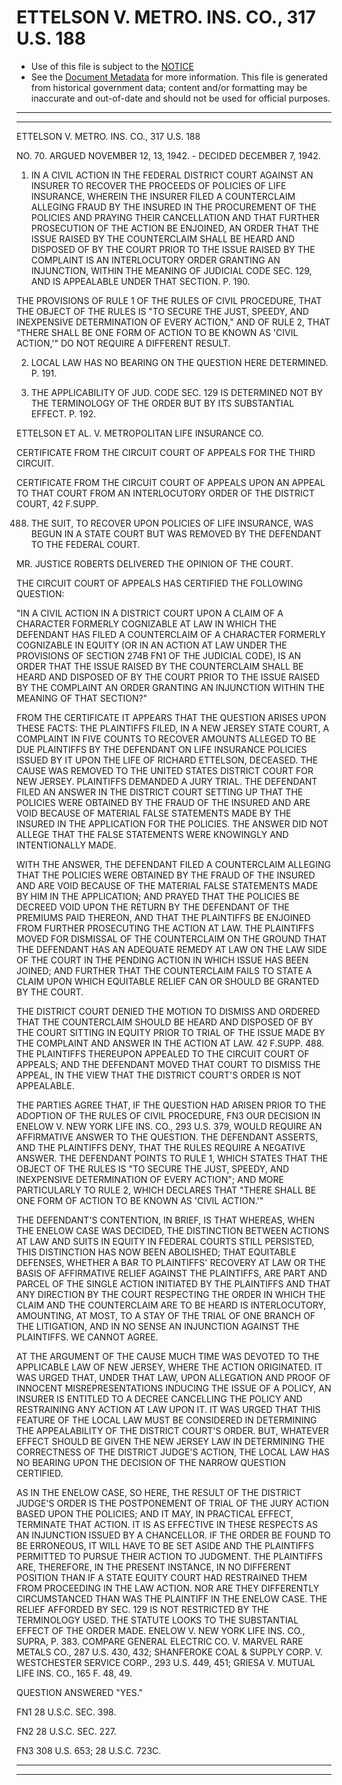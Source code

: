 ---
---

# ETTELSON V. METRO. INS. CO., 317 U.S. 188

* Use of this file is subject to the [NOTICE](https://github.com/publicdocs/notice/blob/master/NOTICE)
* See the [Document Metadata](../../../) for more information.
  This file is generated from historical government data; content and/or formatting may be inaccurate and out-of-date and should not be used for official purposes.

----------
----------

ETTELSON V. METRO. INS. CO., 317 U.S. 188

NO. 70.  ARGUED NOVEMBER 12, 13, 1942.  - DECIDED DECEMBER 7, 1942.

1.  IN A CIVIL ACTION IN THE FEDERAL DISTRICT COURT AGAINST AN INSURER TO RECOVER THE PROCEEDS OF POLICIES OF LIFE INSURANCE, WHEREIN THE INSURER FILED A COUNTERCLAIM ALLEGING FRAUD BY THE INSURED IN THE PROCUREMENT OF THE POLICIES AND PRAYING THEIR CANCELLATION AND THAT FURTHER PROSECUTION OF THE ACTION BE ENJOINED, AN ORDER THAT THE ISSUE RAISED BY THE COUNTERCLAIM SHALL BE HEARD AND DISPOSED OF BY THE COURT PRIOR TO THE ISSUE RAISED BY THE COMPLAINT IS AN INTERLOCUTORY ORDER GRANTING AN INJUNCTION, WITHIN THE MEANING OF JUDICIAL CODE SEC. 129, AND IS APPEALABLE UNDER THAT SECTION.  P. 190.

THE PROVISIONS OF RULE 1 OF THE RULES OF CIVIL PROCEDURE, THAT THE OBJECT OF THE RULES IS "TO SECURE THE JUST, SPEEDY, AND INEXPENSIVE DETERMINATION OF EVERY ACTION," AND OF RULE 2, THAT "THERE SHALL BE ONE FORM OF ACTION TO BE KNOWN AS 'CIVIL ACTION,'" DO NOT REQUIRE A DIFFERENT RESULT.

2.  LOCAL LAW HAS NO BEARING ON THE QUESTION HERE DETERMINED.  P. 191.

3.  THE APPLICABILITY OF JUD.  CODE SEC. 129 IS DETERMINED NOT BY THE TERMINOLOGY OF THE ORDER BUT BY ITS SUBSTANTIAL EFFECT.  P. 192.

ETTELSON ET AL. V. METROPOLITAN LIFE INSURANCE CO.

CERTIFICATE FROM THE CIRCUIT COURT OF APPEALS FOR THE THIRD CIRCUIT.

CERTIFICATE FROM THE CIRCUIT COURT OF APPEALS UPON AN APPEAL TO THAT COURT FROM AN INTERLOCUTORY ORDER OF THE DISTRICT COURT, 42 F.SUPP.

488.  THE SUIT, TO RECOVER UPON POLICIES OF LIFE INSURANCE, WAS BEGUN IN A STATE COURT BUT WAS REMOVED BY THE DEFENDANT TO THE FEDERAL COURT.

MR. JUSTICE ROBERTS DELIVERED THE OPINION OF THE COURT.

THE CIRCUIT COURT OF APPEALS HAS CERTIFIED THE FOLLOWING QUESTION:

"IN A CIVIL ACTION IN A DISTRICT COURT UPON A CLAIM OF A CHARACTER FORMERLY COGNIZABLE AT LAW IN WHICH THE DEFENDANT HAS FILED A COUNTERCLAIM OF A CHARACTER FORMERLY COGNIZABLE IN EQUITY (OR IN AN ACTION AT LAW UNDER THE PROVISIONS OF SECTION 274B  FN1  OF THE JUDICIAL CODE), IS AN ORDER THAT THE ISSUE RAISED BY THE COUNTERCLAIM SHALL BE HEARD AND DISPOSED OF BY THE COURT PRIOR TO THE ISSUE RAISED BY THE COMPLAINT AN ORDER GRANTING AN INJUNCTION WITHIN THE MEANING OF THAT SECTION?"

FROM THE CERTIFICATE IT APPEARS THAT THE QUESTION ARISES UPON THESE FACTS:  THE PLAINTIFFS FILED, IN A NEW JERSEY STATE COURT, A COMPLAINT IN FIVE COUNTS TO RECOVER AMOUNTS ALLEGED TO BE DUE PLAINTIFFS BY THE DEFENDANT ON LIFE INSURANCE POLICIES ISSUED BY IT UPON THE LIFE OF RICHARD ETTELSON, DECEASED.  THE CAUSE WAS REMOVED TO THE UNITED STATES DISTRICT COURT FOR NEW JERSEY.  PLAINTIFFS DEMANDED A JURY TRIAL.  THE DEFENDANT FILED AN ANSWER IN THE DISTRICT COURT SETTING UP THAT THE POLICIES WERE OBTAINED BY THE FRAUD OF THE INSURED AND ARE VOID BECAUSE OF MATERIAL FALSE STATEMENTS MADE BY THE INSURED IN THE APPLICATION FOR THE POLICIES.  THE ANSWER DID NOT ALLEGE THAT THE FALSE STATEMENTS WERE KNOWINGLY AND INTENTIONALLY MADE.

WITH THE ANSWER, THE DEFENDANT FILED A COUNTERCLAIM ALLEGING THAT THE POLICIES WERE OBTAINED BY THE FRAUD OF THE INSURED AND ARE VOID BECAUSE OF THE MATERIAL FALSE STATEMENTS MADE BY HIM IN THE APPLICATION; AND PRAYED THAT THE POLICIES BE DECREED VOID UPON THE RETURN BY THE DEFENDANT OF THE PREMIUMS PAID THEREON, AND THAT THE PLAINTIFFS BE ENJOINED FROM FURTHER PROSECUTING THE ACTION AT LAW.  THE PLAINTIFFS MOVED FOR DISMISSAL OF THE COUNTERCLAIM ON THE GROUND THAT THE DEFENDANT HAS AN ADEQUATE REMEDY AT LAW ON THE LAW SIDE OF THE COURT IN THE PENDING ACTION IN WHICH ISSUE HAS BEEN JOINED; AND FURTHER THAT THE COUNTERCLAIM FAILS TO STATE A CLAIM UPON WHICH EQUITABLE RELIEF CAN OR SHOULD BE GRANTED BY THE COURT.

THE DISTRICT COURT DENIED THE MOTION TO DISMISS AND ORDERED THAT THE COUNTERCLAIM SHOULD BE HEARD AND DISPOSED OF BY THE COURT SITTING IN EQUITY PRIOR TO TRIAL OF THE ISSUE MADE BY THE COMPLAINT AND ANSWER IN THE ACTION AT LAW.  42 F.SUPP.  488.  THE PLAINTIFFS THEREUPON APPEALED TO THE CIRCUIT COURT OF APPEALS; AND THE DEFENDANT MOVED THAT COURT TO DISMISS THE APPEAL, IN THE VIEW THAT THE DISTRICT COURT'S ORDER IS NOT APPEALABLE.

THE PARTIES AGREE THAT, IF THE QUESTION HAD ARISEN PRIOR TO THE ADOPTION OF THE RULES OF CIVIL PROCEDURE,  FN3  OUR DECISION IN ENELOW V. NEW YORK LIFE INS. CO., 293 U.S. 379, WOULD REQUIRE AN AFFIRMATIVE ANSWER TO THE QUESTION.  THE DEFENDANT ASSERTS, AND THE PLAINTIFFS DENY, THAT THE RULES REQUIRE A NEGATIVE ANSWER.  THE DEFENDANT POINTS TO RULE 1, WHICH STATES THAT THE OBJECT OF THE RULES IS "TO SECURE THE JUST, SPEEDY, AND INEXPENSIVE DETERMINATION OF EVERY ACTION"; AND MORE PARTICULARLY TO RULE 2, WHICH DECLARES THAT "THERE SHALL BE ONE FORM OF ACTION TO BE KNOWN AS 'CIVIL ACTION.'"

THE DEFENDANT'S CONTENTION, IN BRIEF, IS THAT WHEREAS, WHEN THE ENELOW CASE WAS DECIDED, THE DISTINCTION BETWEEN ACTIONS AT LAW AND SUITS IN EQUITY IN FEDERAL COURTS STILL PERSISTED, THIS DISTINCTION HAS NOW BEEN ABOLISHED; THAT EQUITABLE DEFENSES, WHETHER A BAR TO PLAINTIFFS' RECOVERY AT LAW OR THE BASIS OF AFFIRMATIVE RELIEF AGAINST THE PLAINTIFFS, ARE PART AND PARCEL OF THE SINGLE ACTION INITIATED BY THE PLAINTIFFS AND THAT ANY DIRECTION BY THE COURT RESPECTING THE ORDER IN WHICH THE CLAIM AND THE COUNTERCLAIM ARE TO BE HEARD IS INTERLOCUTORY, AMOUNTING, AT MOST, TO A STAY OF THE TRIAL OF ONE BRANCH OF THE LITIGATION, AND IN NO SENSE AN INJUNCTION AGAINST THE PLAINTIFFS.  WE CANNOT AGREE.

AT THE ARGUMENT OF THE CAUSE MUCH TIME WAS DEVOTED TO THE APPLICABLE LAW OF NEW JERSEY, WHERE THE ACTION ORIGINATED.  IT WAS URGED THAT, UNDER THAT LAW, UPON ALLEGATION AND PROOF OF INNOCENT MISREPRESENTATIONS INDUCING THE ISSUE OF A POLICY, AN INSURER IS ENTITLED TO A DECREE CANCELLING THE POLICY AND RESTRAINING ANY ACTION AT LAW UPON IT.  IT WAS URGED THAT THIS FEATURE OF THE LOCAL LAW MUST BE CONSIDERED IN DETERMINING THE APPEALABILITY OF THE DISTRICT COURT'S ORDER.  BUT, WHATEVER EFFECT SHOULD BE GIVEN THE NEW JERSEY LAW IN DETERMINING THE CORRECTNESS OF THE DISTRICT JUDGE'S ACTION, THE LOCAL LAW HAS NO BEARING UPON THE DECISION OF THE NARROW QUESTION CERTIFIED.

AS IN THE ENELOW CASE, SO HERE, THE RESULT OF THE DISTRICT JUDGE'S ORDER IS THE POSTPONEMENT OF TRIAL OF THE JURY ACTION BASED UPON THE POLICIES; AND IT MAY, IN PRACTICAL EFFECT, TERMINATE THAT ACTION.  IT IS AS EFFECTIVE IN THESE RESPECTS AS AN INJUNCTION ISSUED BY A CHANCELLOR.  IF THE ORDER BE FOUND TO BE ERRONEOUS, IT WILL HAVE TO BE SET ASIDE AND THE PLAINTIFFS PERMITTED TO PURSUE THEIR ACTION TO JUDGMENT.  THE PLAINTIFFS ARE, THEREFORE, IN THE PRESENT INSTANCE, IN NO DIFFERENT POSITION THAN IF A STATE EQUITY COURT HAD RESTRAINED THEM FROM PROCEEDING IN THE LAW ACTION.  NOR ARE THEY DIFFERENTLY CIRCUMSTANCED THAN WAS THE PLAINTIFF IN THE ENELOW CASE.  THE RELIEF AFFORDED BY SEC. 129 IS NOT RESTRICTED BY THE TERMINOLOGY USED.  THE STATUTE LOOKS TO THE SUBSTANTIAL EFFECT OF THE ORDER MADE.  ENELOW V. NEW YORK LIFE INS. CO., SUPRA, P. 383.  COMPARE GENERAL ELECTRIC CO. V. MARVEL RARE METALS CO., 287 U.S. 430, 432; SHANFEROKE COAL & SUPPLY CORP. V. WESTCHESTER SERVICE CORP., 293 U.S. 449, 451; GRIESA V. MUTUAL LIFE INS. CO., 165 F. 48, 49.

QUESTION ANSWERED "YES."

FN1  28 U.S.C. SEC. 398.

FN2  28 U.S.C. SEC. 227.

FN3  308 U.S. 653; 28 U.S.C. 723C.


----------
----------

